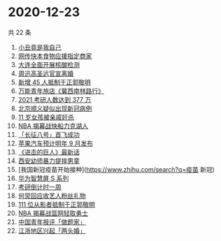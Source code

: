 # 2020-12-23

共 22 条

<!-- BEGIN -->
<!-- 最后更新时间 Wed Dec 23 2020 20:09:07 GMT+0800 (CST) -->
1. [小丑竟是我自己](https://www.zhihu.com/search?q=小丑竟是我自己)
1. [网传快本食物应援指定商家](https://www.zhihu.com/search?q=快乐大本营)
1. [大连全面开展核酸检测](https://www.zhihu.com/search?q=大连疫情)
1. [周迅高圣远官宣离婚](https://www.zhihu.com/search?q=周迅高圣远)
1. [新增 45 人抵制于正郭敬明](https://www.zhihu.com/search?q=于正郭敬明)
1. [万能青年旅店《冀西南林路行》](https://www.zhihu.com/search?q=万能青年旅店)
1. [2021 考研人数达到 377 万](https://www.zhihu.com/search?q=考研人数)
1. [北京顺义疑似出现新冠病例](https://www.zhihu.com/search?q=北京顺义疫情)
1. [11 岁女孩被亲戚奸杀](https://www.zhihu.com/search?q=女孩被亲戚奸杀)
1. [NBA 揭幕战快船力克湖人](https://www.zhihu.com/search?q=湖人)
1. [「长征八号」首飞成功](https://www.zhihu.com/search?q=长征八号)
1. [苹果汽车预计明年 9 月发布](https://www.zhihu.com/search?q=苹果汽车)
1. [《进击的巨人》最新话](https://www.zhihu.com/search?q=进击的巨人)
1. [西安幼师暴力提摔男童](https://www.zhihu.com/search?q=幼师提摔男童)
1. [我国新冠疫苗开始接种](https://www.zhihu.com/search?q=疫苗 新冠)
1. [华为智慧屏 S 系列](https://www.zhihu.com/search?q=华为智慧屏)
1. [考研倒计时一周](https://www.zhihu.com/search?q=考研)
1. [何炅回应收艺人粉丝礼物](https://www.zhihu.com/search?q=何炅收礼)
1. [111 位从影者抵制于正郭敬明](https://www.zhihu.com/search?q=于正郭敬明)
1. [NBA 揭幕战篮网轻取勇士](https://www.zhihu.com/search?q=篮网)
1. [中国青年报评「做题家」](https://www.zhihu.com/search?q=中国青年报)
1. [江浙地区兴起「两头婚」](https://www.zhihu.com/search?q=两头婚)
<!-- END -->
